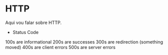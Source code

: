 HTTP
==========

Aqui vou falar sobre HTTP.

- Status Code

100s are informational
200s are successes
300s are redirection (something moved)
400s are client errors
500s are server errors
